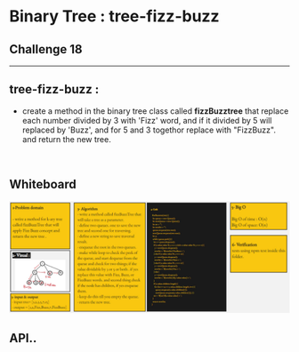 # Binary Tree : tree-fizz-buzz

## Challenge 18

<hr>

## tree-fizz-buzz :

- create a method in the binary tree class called **fizzBuzztree** that replace each number divided by 3 with 'Fizz' word, and if it divided by 5 will replaced by 'Buzz', and for 5 and 3 togethor replace with "FizzBuzz". and return the new tree.

  <br>

## Whiteboard

![challange18](./images/challange18.jpg)

<!-- <img src="images/challange07.jpg" /> -->

## API..

<!-- Description of each method publicly available to your Linked List -->
